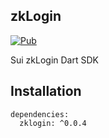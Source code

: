 ## zkLogin

[![Pub](https://img.shields.io/badge/pub-v0.0.4-blue)](https://pub.dev/packages/zklogin)

Sui zkLogin Dart SDK

## Installation

```
dependencies:
  zklogin: ^0.0.4
```

